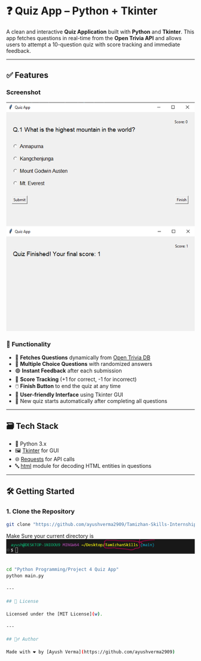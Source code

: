 # ❓ Quiz App – Python + Tkinter

A clean and interactive **Quiz Application** built with **Python** and **Tkinter**. This app fetches questions in real-time from the **Open Trivia API** and allows users to attempt a 10-question quiz with score tracking and immediate feedback.

---

## ✅ Features

### Screenshot
<img src="screenshots/screenshot1.png">
<img src="screenshots/screenshot2.png">

### 🧠 Functionality

- 🔄 **Fetches Questions** dynamically from [Open Trivia DB](https://opentdb.com)
- 📝 **Multiple Choice Questions** with randomized answers
- 🟢 **Instant Feedback** after each submission
- 🧮 **Score Tracking** (+1 for correct, -1 for incorrect)
- 🖱️ **Finish Button** to end the quiz at any time
- 💬 **User-friendly Interface** using Tkinter GUI
- 🎯 New quiz starts automatically after completing all questions

---

## 🗃️ Tech Stack

- 🐍 Python 3.x
- 🖼️ [Tkinter](w) for GUI
- 🌐 [Requests](w) for API calls
- 🔤 [html](w) module for decoding HTML entities in questions

---

## 🛠️ Getting Started

### 1. Clone the Repository

```bash
git clone "https://github.com/ayushverma2909/Tamizhan-Skills-Internship.git"

```
Make Sure your current directory is
<img src="screenshots/screenshot4.png">

```bash

cd "Python Programming/Project 4 Quiz App"
python main.py

---

## 📄 License

Licensed under the [MIT License](w).

---

## 🙋‍♂️ Author

Made with ❤️ by [Ayush Verma](https://github.com/ayushverma2909)


